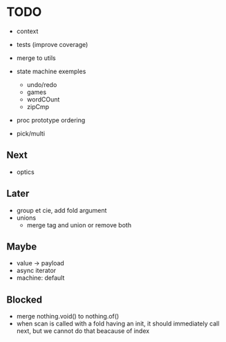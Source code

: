 # TODO

- context

- tests (improve coverage)

- merge to utils

- state machine exemples
    - undo/redo
    - games
    - wordCOunt
    - zipCmp

- proc prototype ordering

- pick/multi

## Next

- optics

## Later

- group et cie, add fold argument
- unions
  - merge tag and union or remove both

## Maybe

- value -> payload
- async iterator
- machine: default

## Blocked

- merge nothing.void() to nothing.of()
- when scan is called with a fold having an init, it should immediately call next, but we cannot do that beacause of index
